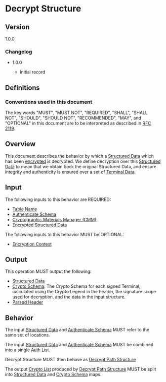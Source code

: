 [//]: # "Copyright Amazon.com Inc. or its affiliates. All Rights Reserved."
[//]: # "SPDX-License-Identifier: CC-BY-SA-4.0"

# Decrypt Structure

## Version

1.0.0

### Changelog

- 1.0.0

  - Initial record

## Definitions

### Conventions used in this document

The key words "MUST", "MUST NOT", "REQUIRED", "SHALL", "SHALL NOT", "SHOULD", "SHOULD NOT", "RECOMMENDED", "MAY", and "OPTIONAL"
in this document are to be interpreted as described in [RFC 2119](https://tools.ietf.org/html/rfc2119).

## Overview

This document describes the behavior by which a [Structured Data](./structures.md#structured-data)
which has been [encrypted](./encrypt-structure.md) is decrypted.
We define decryption over this [Structured Data](./structures.md#structured-data) to mean that
we obtain back the original Structured Data,
and ensure integrity and authenticity is ensured over a set of [Terminal Data](./structures.md#terminal-data).

## Input

The following inputs to this behavior are REQUIRED:

- [Table Name](#table-name)
- [Authenticate Schema](#authenticate-schema)
- [Cryptographic Materials Manager (CMM)](#cmm)
- [Encrypted Structured Data](#encrypted-structured-data)

The following inputs to this behavior MUST be OPTIONAL:

- [Encryption Context](#encryption-context)

## Output

This operation MUST output the following:

- [Structured Data](#structured-data)
- [Crypto Schema](./structures.md#crypto-schema): The Crypto Schema for each signed Terminal,
  calculated using the Crypto Legend in the header, the signature scope used for decryption, and the data in the input structure.
- [Parsed Header](#parsed-header)

## Behavior

The input [Structured Data](#structured-data) and [Authenticate Schema](#authenticate-schema)
MUST refer to the same set of locations.

The input [Structured Data](#structured-data) and [Authenticate Schema](#authenticate-schema)
MUST be combined into a single [Auth List](#auth-list).

Decrypt Structure MUST then behave as [Decrypt Path Structure](#decrypt-path-structure)

The output [Crypto List](#crypto-list) produced by [Decrypt Path Structure](#decrypt-path-structure)
MUST be split into [Structured Data](#structured-data) and [Crypto Schema](#crypto-schema)
maps.
